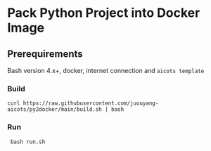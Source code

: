 # Pack Python Project into Docker Image

## Prerequirements
Bash version 4.x+, docker, internet connection and `aicots template`

  
### Build 
   ```
   curl https://raw.githubusercontent.com/juouyang-aicots/py2docker/main/build.sh | bash
   ```

### Run
  ```
   bash run.sh
   ```

